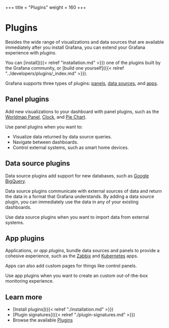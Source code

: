 +++
title = "Plugins"
weight = 160
+++

# Plugins

Besides the wide range of visualizations and data sources that are available immediately after you install Grafana, you can extend your Grafana experience with _plugins_.

You can [install]({{< relref "installation.md" >}}) one of the plugins built by the Grafana community, or [build one yourself]({{< relref "../developers/plugins/_index.md" >}}).

Grafana supports three types of plugins: [panels](https://grafana.com/grafana/plugins?type=panel), [data sources](https://grafana.com/grafana/plugins?type=datasource), and [apps](https://grafana.com/grafana/plugins?type=app).

## Panel plugins

Add new visualizations to your dashboard with panel plugins, such as the [Worldmap Panel](https://grafana.com/grafana/plugins/grafana-worldmap-panel), [Clock](https://grafana.com/grafana/plugins/grafana-clock-panel), and [Pie Chart](https://grafana.com/grafana/plugins/grafana-piechart-panel).

Use panel plugins when you want to:

- Visualize data returned by data source queries.
- Navigate between dashboards.
- Control external systems, such as smart home devices.

## Data source plugins

Data source plugins add support for new databases, such as [Google BigQuery](https://grafana.com/grafana/plugins/doitintl-bigquery-datasource).

Data source plugins communicate with external sources of data and return the data in a format that Grafana understands. By adding a data source plugin, you can immediately use the data in any of your existing dashboards.

Use data source plugins when you want to import data from external systems.

## App plugins

Applications, or _app plugins_, bundle data sources and panels to provide a cohesive experience, such as the [Zabbix](https://grafana.com/grafana/plugins/alexanderzobnin-zabbix-app) and [Kubernetes](https://grafana.com/grafana/plugins/grafana-kubernetes-app) apps.

Apps can also add custom pages for things like control panels.

Use app plugins when you want to create an custom out-of-the-box monitoring experience.

## Learn more

- [Install plugins]({{< relref "./installation.md" >}})
- [Plugin signatures]({{< relref "./plugin-signatures.md" >}})
- Browse the available [Plugins](https://grafana.com/grafana/plugins)


